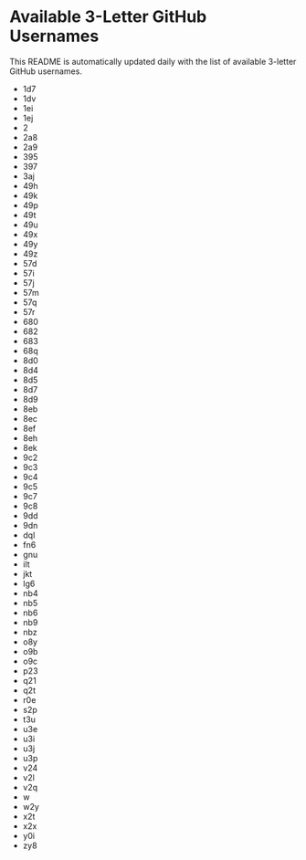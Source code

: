 # Available 3-Letter GitHub Usernames

This README is automatically updated daily with the list of available 3-letter GitHub usernames.

- 1d7
- 1dv
- 1ei
- 1ej
- 2
- 2a8
- 2a9
- 395
- 397
- 3aj
- 49h
- 49k
- 49p
- 49t
- 49u
- 49x
- 49y
- 49z
- 57d
- 57i
- 57j
- 57m
- 57q
- 57r
- 680
- 682
- 683
- 68q
- 8d0
- 8d4
- 8d5
- 8d7
- 8d9
- 8eb
- 8ec
- 8ef
- 8eh
- 8ek
- 9c2
- 9c3
- 9c4
- 9c5
- 9c7
- 9c8
- 9dd
- 9dn
- dql
- fn6
- gnu
- ilt
- jkt
- lg6
- nb4
- nb5
- nb6
- nb9
- nbz
- o8y
- o9b
- o9c
- p23
- q21
- q2t
- r0e
- s2p
- t3u
- u3e
- u3i
- u3j
- u3p
- v24
- v2l
- v2q
- w
- w2y
- x2t
- x2x
- y0i
- zy8

